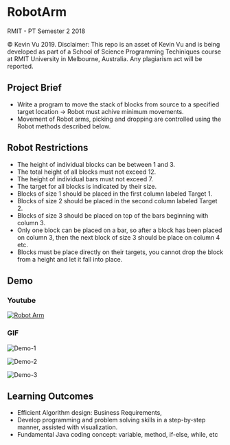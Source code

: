 # RobotArm

RMIT - PT Semester 2 2018

© Kevin Vu 2019. Disclaimer: This repo is an asset of Kevin Vu and is being developed as part of a School of Science Programming Techiniques course at RMIT University in Melbourne, Australia. Any plagiarism act will be reported.


## Project Brief
- Write a program to move the stack of blocks from source to a specified target location -> Robot must achive minimum movements.
- Movement of Robot arms, picking and dropping are controlled using the Robot methods described below. 

## Robot Restrictions
- The height of individual blocks can be between 1 and 3.
- The total height of all blocks must not exceed 12.
- The height of individual bars must not exceed 7.
- The target for all blocks is indicated by their size.  
- Blocks of size 1 should be placed in the first column labeled Target 1.
- Blocks of size 2 should be placed in the second column labeled Target 2.
- Blocks of size 3 should be placed on top of the bars beginning with column 3.  
- Only one block can be placed on a bar, so after a block has been placed on column 3, then the next block of size 3 should be place on column 4 etc.
- Blocks must be place directly on their targets, you cannot drop the block from a height and let it fall into place.

## Demo
### Youtube
[![Robot Arm](https://i.imgur.com/mqtXk9p.png)](https://youtu.be/oD0OJVMyHhc)
### GIF
![Demo-1](https://thumbs.gfycat.com/AbsoluteLimitedBlacklemur-size_restricted.gif)

![Demo-2](https://thumbs.gfycat.com/HonestOfficialIvorybilledwoodpecker-size_restricted.gif)

![Demo-3](https://thumbs.gfycat.com/RipeKnobbyIberianemeraldlizard-size_restricted.gif)

## Learning Outcomes
- Efficient Algorithm design: Business Requirements, 
- Develop programming and problem solving skills in a step-by-step manner, assisted with visualization. 
- Fundamental Java coding concept: variable, method, if-else, while, etc
